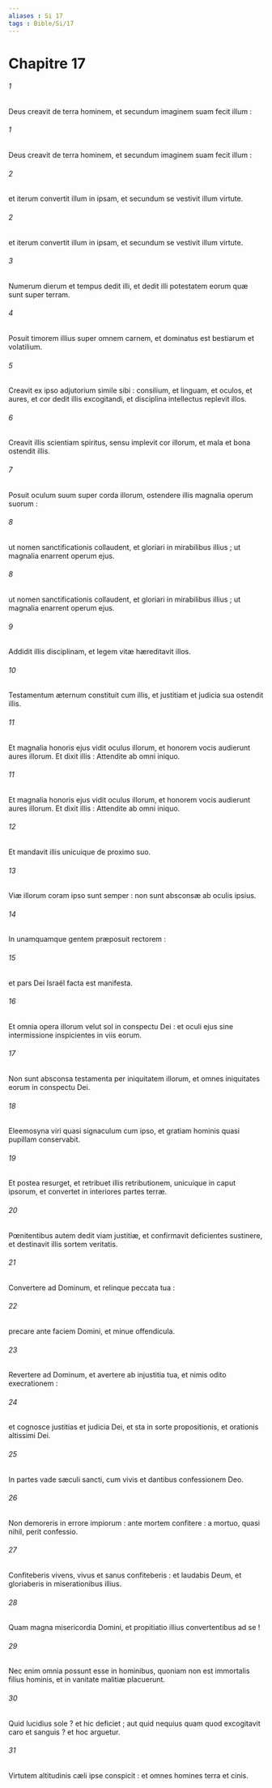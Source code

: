 ```yaml
---
aliases : Si 17
tags : Bible/Si/17
---
```


# Chapitre 17

###### 1
Deus creavit de terra hominem, et secundum imaginem suam fecit illum :
###### 1
Deus creavit de terra hominem, et secundum imaginem suam fecit illum :
###### 2
et iterum convertit illum in ipsam, et secundum se vestivit illum virtute.
###### 2
et iterum convertit illum in ipsam, et secundum se vestivit illum virtute.
###### 3
Numerum dierum et tempus dedit illi, et dedit illi potestatem eorum quæ sunt super terram.
###### 4
Posuit timorem illius super omnem carnem, et dominatus est bestiarum et volatilium.
###### 5
Creavit ex ipso adjutorium simile sibi : consilium, et linguam, et oculos, et aures, et cor dedit illis excogitandi, et disciplina intellectus replevit illos.
###### 6
Creavit illis scientiam spiritus, sensu implevit cor illorum, et mala et bona ostendit illis.
###### 7
Posuit oculum suum super corda illorum, ostendere illis magnalia operum suorum :
###### 8
ut nomen sanctificationis collaudent, et gloriari in mirabilibus illius ; ut magnalia enarrent operum ejus.
###### 8
ut nomen sanctificationis collaudent, et gloriari in mirabilibus illius ; ut magnalia enarrent operum ejus.
###### 9
Addidit illis disciplinam, et legem vitæ hæreditavit illos.
###### 10
Testamentum æternum constituit cum illis, et justitiam et judicia sua ostendit illis.
###### 11
Et magnalia honoris ejus vidit oculus illorum, et honorem vocis audierunt aures illorum. Et dixit illis : Attendite ab omni iniquo.
###### 11
Et magnalia honoris ejus vidit oculus illorum, et honorem vocis audierunt aures illorum. Et dixit illis : Attendite ab omni iniquo.
###### 12
Et mandavit illis unicuique de proximo suo.
###### 13
Viæ illorum coram ipso sunt semper : non sunt absconsæ ab oculis ipsius.
###### 14
In unamquamque gentem præposuit rectorem :
###### 15
et pars Dei Israël facta est manifesta.
###### 16
Et omnia opera illorum velut sol in conspectu Dei : et oculi ejus sine intermissione inspicientes in viis eorum.
###### 17
Non sunt absconsa testamenta per iniquitatem illorum, et omnes iniquitates eorum in conspectu Dei.
###### 18
Eleemosyna viri quasi signaculum cum ipso, et gratiam hominis quasi pupillam conservabit.
###### 19
Et postea resurget, et retribuet illis retributionem, unicuique in caput ipsorum, et convertet in interiores partes terræ.
###### 20
Pœnitentibus autem dedit viam justitiæ, et confirmavit deficientes sustinere, et destinavit illis sortem veritatis.
###### 21
Convertere ad Dominum, et relinque peccata tua :
###### 22
precare ante faciem Domini, et minue offendicula.
###### 23
Revertere ad Dominum, et avertere ab injustitia tua, et nimis odito execrationem :
###### 24
et cognosce justitias et judicia Dei, et sta in sorte propositionis, et orationis altissimi Dei.
###### 25
In partes vade sæculi sancti, cum vivis et dantibus confessionem Deo.
###### 26
Non demoreris in errore impiorum : ante mortem confitere : a mortuo, quasi nihil, perit confessio.
###### 27
Confiteberis vivens, vivus et sanus confiteberis : et laudabis Deum, et gloriaberis in miserationibus illius.
###### 28
Quam magna misericordia Domini, et propitiatio illius convertentibus ad se !
###### 29
Nec enim omnia possunt esse in hominibus, quoniam non est immortalis filius hominis, et in vanitate malitiæ placuerunt.
###### 30
Quid lucidius sole ? et hic deficiet ; aut quid nequius quam quod excogitavit caro et sanguis ? et hoc arguetur.
###### 31
Virtutem altitudinis cæli ipse conspicit : et omnes homines terra et cinis.
